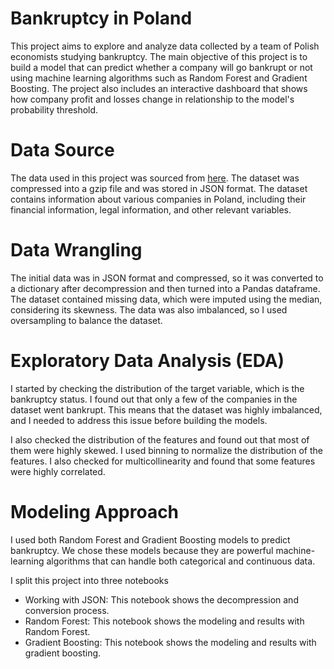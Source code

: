 # Bankruptcy in Poland
This project aims to explore and analyze data collected by a team of Polish economists studying bankruptcy. The main objective of this project is to build a model that can predict whether a company will go bankrupt or not using machine learning algorithms such as Random Forest and Gradient Boosting. The project also includes an interactive dashboard that shows how company profit and losses change in relationship to the model's probability threshold.

# Data Source
The data used in this project was sourced from [here](https://www.emis.com/). The dataset was compressed into a gzip file and was stored in JSON format. The dataset contains information about various companies in Poland, including their financial information, legal information, and other relevant variables. 


# Data Wrangling
The initial data was in JSON format and compressed, so it was converted to a dictionary after decompression and then turned into a Pandas dataframe. The dataset contained missing data, which were imputed using the median, considering its skewness. The data was also imbalanced, so I used oversampling to balance the dataset. 

# Exploratory Data Analysis (EDA)
 I started by checking the distribution of the target variable, which is the bankruptcy status. I found out that only a few of the companies in the dataset went bankrupt. This means that the dataset was highly imbalanced, and I needed to address this issue before building the models.

I also checked the distribution of the features and found out that most of them were highly skewed. I used binning to normalize the distribution of the features. I also checked for multicollinearity and found that some features were highly correlated. 


# Modeling Approach
I used both Random Forest and Gradient Boosting models to predict bankruptcy. We chose these models because they are powerful machine-learning algorithms that can handle both categorical and continuous data. 


I split this project into three notebooks

* Working with JSON: This notebook shows the decompression and conversion process.
* Random Forest: This notebook shows the modeling and results with Random Forest.
* Gradient Boosting: This notebook shows the modeling and results with gradient boosting.